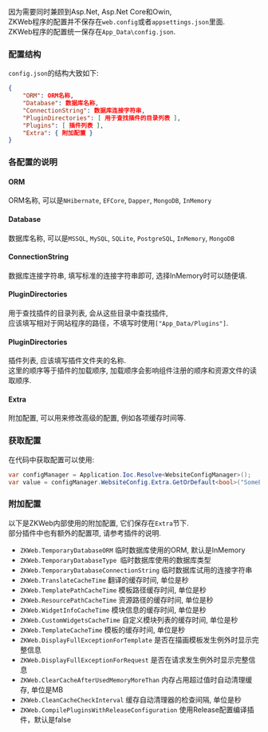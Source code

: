 因为需要同时兼顾到Asp.Net, Asp.Net Core和Owin,<br/>
ZKWeb程序的配置并不保存在`web.config`或者`appsettings.json`里面.<br/>
ZKWeb程序的配置统一保存在`App_Data\config.json`.

### 配置结构

`config.json`的结构大致如下:

``` json
{
	"ORM": ORM名称,
	"Database": 数据库名称,
	"ConnectionString": 数据库连接字符串,
	"PluginDirectories": [ 用于查找插件的目录列表 ],
	"Plugins": [ 插件列表 ],
	"Extra": { 附加配置 }
}
```

### 各配置的说明

#### ORM
ORM名称, 可以是`NHibernate`, `EFCore`, `Dapper`, `MongoDB`, `InMemory`

#### Database

数据库名称, 可以是`MSSQL`, `MySQL`, `SQLite`, `PostgreSQL`, `InMemory`, `MongoDB`

#### ConnectionString

数据库连接字符串, 填写标准的连接字符串即可, 选择InMemory时可以随便填.

#### PluginDirectories

用于查找插件的目录列表, 会从这些目录中查找插件, <br/>
应该填写相对于网站程序的路径，不填写时使用`["App_Data/Plugins"]`.<br/>

#### PluginDirectories

插件列表, 应该填写插件文件夹的名称.<br/>
这里的顺序等于插件的加载顺序, 加载顺序会影响组件注册的顺序和资源文件的读取顺序.<br/>

#### Extra

附加配置, 可以用来修改高级的配置, 例如各项缓存时间等.

### 获取配置

在代码中获取配置可以使用:

``` csharp
var configManager = Application.Ioc.Resolve<WebsiteConfigManager>();
var value = configManager.WebsiteConfig.Extra.GetOrDefault<bool>("SomeExtraConfiguration");
```

### 附加配置

以下是ZKWeb内部使用的附加配置, 它们保存在`Extra`节下.<br/>
部分插件中也有额外的配置项, 请参考插件的说明.<br/>

- `ZKWeb.TemporaryDatabaseORM` 临时数据库使用的ORM, 默认是InMemory
- `ZKWeb.TemporaryDatabaseType `临时数据库使用的数据库类型
- `ZKWeb.TemporaryDatabaseConnectionString` 临时数据库试用的连接字符串
- `ZKWeb.TranslateCacheTime` 翻译的缓存时间, 单位是秒
- `ZKWeb.TemplatePathCacheTime` 模板路径缓存时间, 单位是秒
- `ZKWeb.ResourcePathCacheTime` 资源路径的缓存时间, 单位是秒
- `ZKWeb.WidgetInfoCacheTime` 模块信息的缓存时间, 单位是秒
- `ZKWeb.CustomWidgetsCacheTime` 自定义模块列表的缓存时间, 单位是秒
- `ZKWeb.TemplateCacheTime` 模板的缓存时间, 单位是秒
- `ZKWeb.DisplayFullExceptionForTemplate` 是否在描画模板发生例外时显示完整信息
- `ZKWeb.DisplayFullExceptionForRequest` 是否在请求发生例外时显示完整信息
- `ZKWeb.ClearCacheAfterUsedMemoryMoreThan` 内存占用超过值时自动清理缓存, 单位是MB
- `ZKWeb.CleanCacheCheckInterval` 缓存自动清理器的检查间隔, 单位是秒
- `ZKWeb.CompilePluginsWithReleaseConfiguration` 使用Release配置编译插件，默认是false
